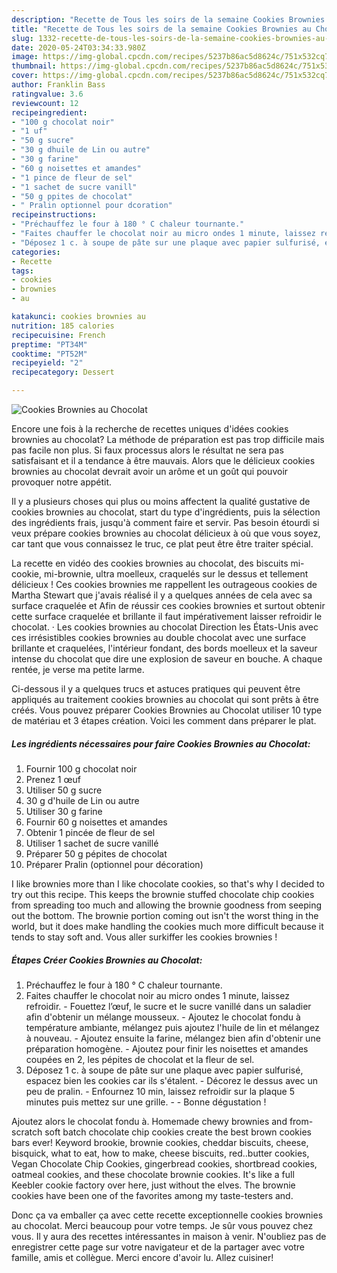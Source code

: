 ```yaml
---
description: "Recette de Tous les soirs de la semaine Cookies Brownies au Chocolat"
title: "Recette de Tous les soirs de la semaine Cookies Brownies au Chocolat"
slug: 1332-recette-de-tous-les-soirs-de-la-semaine-cookies-brownies-au-chocolat
date: 2020-05-24T03:34:33.980Z
image: https://img-global.cpcdn.com/recipes/5237b86ac5d8624c/751x532cq70/cookies-brownies-au-chocolat-photo-principale-de-la-recette.jpg
thumbnail: https://img-global.cpcdn.com/recipes/5237b86ac5d8624c/751x532cq70/cookies-brownies-au-chocolat-photo-principale-de-la-recette.jpg
cover: https://img-global.cpcdn.com/recipes/5237b86ac5d8624c/751x532cq70/cookies-brownies-au-chocolat-photo-principale-de-la-recette.jpg
author: Franklin Bass
ratingvalue: 3.6
reviewcount: 12
recipeingredient:
- "100 g chocolat noir"
- "1 uf"
- "50 g sucre"
- "30 g dhuile de Lin ou autre"
- "30 g farine"
- "60 g noisettes et amandes"
- "1 pince de fleur de sel"
- "1 sachet de sucre vanill"
- "50 g ppites de chocolat"
- " Pralin optionnel pour dcoration"
recipeinstructions:
- "Préchauffez le four à 180 ° C chaleur tournante."
- "Faites chauffer le chocolat noir au micro ondes 1 minute, laissez refroidir. Fouettez l’œuf, le sucre et le sucre vanillé dans un saladier afin d&#39;obtenir un mélange mousseux. Ajoutez le chocolat fondu à température ambiante, mélangez puis ajoutez l&#39;huile de lin et mélangez à nouveau. Ajoutez ensuite la farine, mélangez bien afin d&#39;obtenir une préparation homogène. Ajoutez pour finir les noisettes et amandes coupées en 2, les pépites de chocolat et la fleur de sel."
- "Déposez 1 c. à soupe de pâte sur une plaque avec papier sulfurisé, espacez bien les cookies car ils s&#39;étalent. Décorez le dessus avec un peu de pralin. Enfournez 10 min, laissez refroidir sur la plaque 5 minutes puis mettez sur une grille.  Bonne dégustation !"
categories:
- Recette
tags:
- cookies
- brownies
- au

katakunci: cookies brownies au 
nutrition: 185 calories
recipecuisine: French
preptime: "PT34M"
cooktime: "PT52M"
recipeyield: "2"
recipecategory: Dessert

---
```



![Cookies Brownies au Chocolat](https://img-global.cpcdn.com/recipes/5237b86ac5d8624c/751x532cq70/cookies-brownies-au-chocolat-photo-principale-de-la-recette.jpg)

Encore une fois à la recherche de recettes uniques d'idées cookies brownies au chocolat? La méthode de préparation est pas trop difficile mais pas facile non plus. Si faux processus alors le résultat ne sera pas satisfaisant et il a tendance à être mauvais. Alors que le délicieux cookies brownies au chocolat devrait avoir un arôme et un goût qui pouvoir provoquer notre appétit.

Il y a plusieurs choses qui plus ou moins affectent la qualité gustative de cookies brownies au chocolat, start du type d'ingrédients, puis la sélection des ingrédients frais, jusqu'à comment faire et servir. Pas besoin étourdi si veux prépare cookies brownies au chocolat délicieux à où que vous soyez, car tant que vous connaissez le truc, ce plat peut être être traiter spécial.

La recette en vidéo des cookies brownies au chocolat, des biscuits mi-cookie, mi-brownie, ultra moelleux, craquelés sur le dessus et tellement délicieux ! Ces cookies brownies me rappellent les outrageous cookies de Martha Stewart que j&#39;avais réalisé il y a quelques années de cela avec sa surface craquelée et Afin de réussir ces cookies brownies et surtout obtenir cette surface craquelée et brillante il faut impérativement laisser refroidir le chocolat. · Les cookies brownies au chocolat Direction les États-Unis avec ces irrésistibles cookies brownies au double chocolat avec une surface brillante et craquelées, l&#39;intérieur fondant, des bords moelleux et la saveur intense du chocolat que dire une explosion de saveur en bouche. A chaque rentée, je verse ma petite larme.


Ci-dessous il y a quelques trucs et astuces pratiques qui peuvent être appliqués au traitement cookies brownies au chocolat qui sont prêts à être créés. Vous pouvez préparer Cookies Brownies au Chocolat utiliser 10 type de matériau et 3 étapes création. Voici les comment dans préparer le plat.

<!--inarticleads1-->

##### Les ingrédients nécessaires pour faire Cookies Brownies au Chocolat:

1. Fournir 100 g chocolat noir
1. Prenez 1 œuf
1. Utiliser 50 g sucre
1.  30 g d&#39;huile de Lin ou autre
1. Utiliser 30 g farine
1. Fournir 60 g noisettes et amandes
1. Obtenir 1 pincée de fleur de sel
1. Utiliser 1 sachet de sucre vanillé
1. Préparer 50 g pépites de chocolat
1. Préparer  Pralin (optionnel pour décoration)


I like brownies more than I like chocolate cookies, so that&#39;s why I decided to try out this recipe. This keeps the brownie stuffed chocolate chip cookies from spreading too much and allowing the brownie goodness from seeping out the bottom. The brownie portion coming out isn&#39;t the worst thing in the world, but it does make handling the cookies much more difficult because it tends to stay soft and. Vous aller surkiffer les cookies brownies ! 

<!--inarticleads2-->

##### Étapes Créer Cookies Brownies au Chocolat:

1. Préchauffez le four à 180 ° C chaleur tournante.
1. Faites chauffer le chocolat noir au micro ondes 1 minute, laissez refroidir. - Fouettez l’œuf, le sucre et le sucre vanillé dans un saladier afin d&#39;obtenir un mélange mousseux. - Ajoutez le chocolat fondu à température ambiante, mélangez puis ajoutez l&#39;huile de lin et mélangez à nouveau. - Ajoutez ensuite la farine, mélangez bien afin d&#39;obtenir une préparation homogène. - Ajoutez pour finir les noisettes et amandes coupées en 2, les pépites de chocolat et la fleur de sel.
1. Déposez 1 c. à soupe de pâte sur une plaque avec papier sulfurisé, espacez bien les cookies car ils s&#39;étalent. - Décorez le dessus avec un peu de pralin. - Enfournez 10 min, laissez refroidir sur la plaque 5 minutes puis mettez sur une grille. -  - Bonne dégustation !


Ajoutez alors le chocolat fondu à. Homemade chewy brownies and from-scratch soft batch chocolate chip cookies create the best brown cookies bars ever! Keyword brookie, brownie cookies, cheddar biscuits, cheese, bisquick, what to eat, how to make, cheese biscuits, red..butter cookies, Vegan Chocolate Chip Cookies, gingerbread cookies, shortbread cookies, oatmeal cookies, and these chocolate brownie cookies. It&#39;s like a full Keebler cookie factory over here, just without the elves. The brownie cookies have been one of the favorites among my taste-testers and. 


Donc ça va emballer ça avec cette recette exceptionnelle cookies brownies au chocolat. Merci beaucoup pour votre temps. Je sûr vous pouvez chez vous. Il y aura des recettes  intéressantes in maison à venir. N'oubliez pas de enregistrer cette page sur votre navigateur et de la partager avec votre famille, amis et collègue. Merci encore d'avoir lu. Allez cuisiner!
